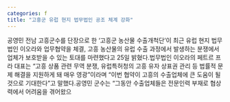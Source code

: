 ```yaml
---
categories: f
title: "고흥군 유럽 현지 법무법인 공조 체계 강화"
---
```

공영민 전남 고흥군수를 단장으로 한 ‘고흥군 농산물 수출개척단’이 최근 유럽 현지 법무법인 이오라와 업무협약을 체결, 고흥 농산물의 유럽 수출 과정에서 발생하는 분쟁에서 업체가 보호받을 수 있는 토대를 마련했다고 25일 밝혔다.법무법인 이오라의 페트르 프라 대표는 “고흥 상품 관련 무역 분쟁, 유럽특허청의 고흥 유자 상표권 관리 등 법률적 문제 해결을 지원하게 돼 매우 영광”이라며 “이번 협약이 고흥의 수출업체에 큰 도움이 될 것으로 기대한다”고 말했다.공영민 군수는 “그동안 수출업체들은 전문인력 부재로 협상력에서 어려움을 겪어왔으